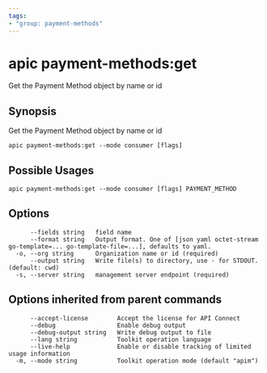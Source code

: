 ```yaml
---
tags:
- "group: payment-methods"
---
```

# apic payment-methods:get

Get the Payment Method object by name or id

## Synopsis

Get the Payment Method object by name or id

```
apic payment-methods:get --mode consumer [flags]
```

## Possible Usages

```
apic payment-methods:get --mode consumer [flags] PAYMENT_METHOD
```

## Options

```
      --fields string   field name
      --format string   Output format. One of [json yaml octet-stream go-template=... go-template-file=...], defaults to yaml.
  -o, --org string      Organization name or id (required)
      --output string   Write file(s) to directory, use - for STDOUT. (default: cwd)
  -s, --server string   management server endpoint (required)
```

## Options inherited from parent commands

```
      --accept-license        Accept the license for API Connect
      --debug                 Enable debug output
      --debug-output string   Write debug output to file
      --lang string           Toolkit operation language
      --live-help             Enable or disable tracking of limited usage information
  -m, --mode string           Toolkit operation mode (default "apim")
```
